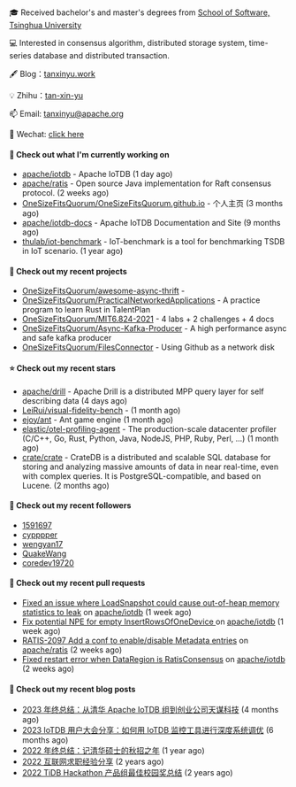 🎓 Received bachelor's and master's degrees from [School of Software, Tsinghua University](https://www.thss.tsinghua.edu.cn/)

💻 Interested in consensus algorithm, distributed storage system, time-series database and distributed transaction.

🖋 Blog：[tanxinyu.work](https://tanxinyu.work)

💡 Zhihu：[tan-xin-yu](https://www.zhihu.com/people/tan-xin-yu-22)

📫 Email: [tanxinyu@apache.org](mailto:tanxinyu@apache.org)

💬 Wechat: [click here](https://github.com/LebronAl/LebronAl/issues/1)

#### 👷 Check out what I'm currently working on

- [apache/iotdb](https://github.com/apache/iotdb) - Apache IoTDB (1 day ago)
- [apache/ratis](https://github.com/apache/ratis) - Open source Java implementation for Raft consensus protocol. (2 weeks ago)
- [OneSizeFitsQuorum/OneSizeFitsQuorum.github.io](https://github.com/OneSizeFitsQuorum/OneSizeFitsQuorum.github.io) - 个人主页 (3 months ago)
- [apache/iotdb-docs](https://github.com/apache/iotdb-docs) - Apache IoTDB Documentation and Site (9 months ago)
- [thulab/iot-benchmark](https://github.com/thulab/iot-benchmark) - IoT-benchmark is a tool for benchmarking TSDB in IoT scenario. (1 year ago)

#### 🌱 Check out my recent projects

- [OneSizeFitsQuorum/awesome-async-thrift](https://github.com/OneSizeFitsQuorum/awesome-async-thrift) - 
- [OneSizeFitsQuorum/PracticalNetworkedApplications](https://github.com/OneSizeFitsQuorum/PracticalNetworkedApplications) - A practice program to learn Rust in TalentPlan
- [OneSizeFitsQuorum/MIT6.824-2021](https://github.com/OneSizeFitsQuorum/MIT6.824-2021) - 4 labs &#43; 2 challenges &#43; 4 docs
- [OneSizeFitsQuorum/Async-Kafka-Producer](https://github.com/OneSizeFitsQuorum/Async-Kafka-Producer) - A high performance async and safe kafka producer
- [OneSizeFitsQuorum/FilesConnector](https://github.com/OneSizeFitsQuorum/FilesConnector) - Using Github as a network disk

#### ⭐ Check out my recent stars

- [apache/drill](https://github.com/apache/drill) - Apache Drill is a distributed MPP query layer for self describing data (4 days ago)
- [LeiRui/visual-fidelity-bench](https://github.com/LeiRui/visual-fidelity-bench) -  (1 month ago)
- [ejoy/ant](https://github.com/ejoy/ant) - Ant game engine (1 month ago)
- [elastic/otel-profiling-agent](https://github.com/elastic/otel-profiling-agent) - The production-scale datacenter profiler (C/C&#43;&#43;, Go, Rust, Python, Java, NodeJS, PHP, Ruby, Perl, ...) (1 month ago)
- [crate/crate](https://github.com/crate/crate) - CrateDB is a distributed and scalable SQL database for storing and analyzing massive amounts of data in near real-time, even with complex queries. It is PostgreSQL-compatible, and based on Lucene. (2 months ago)

#### 👯 Check out my recent followers

- [1591697](https://github.com/1591697)
- [cypppper](https://github.com/cypppper)
- [wengyan17](https://github.com/wengyan17)
- [QuakeWang](https://github.com/QuakeWang)
- [coredev19720](https://github.com/coredev19720)

#### 🔨 Check out my recent pull requests

- [Fixed an issue where LoadSnapshot could cause out-of-heap memory statistics to leak](https://github.com/apache/iotdb/pull/12608) on [apache/iotdb](https://github.com/apache/iotdb) (1 week ago)
- [Fix potential NPE for empty InsertRowsOfOneDevice ](https://github.com/apache/iotdb/pull/12593) on [apache/iotdb](https://github.com/apache/iotdb) (1 week ago)
- [RATIS-2097 Add a conf to enable/disable Metadata entries](https://github.com/apache/ratis/pull/1101) on [apache/ratis](https://github.com/apache/ratis) (2 weeks ago)
- [Fixed restart error when DataRegion is RatisConsensus](https://github.com/apache/iotdb/pull/12554) on [apache/iotdb](https://github.com/apache/iotdb) (2 weeks ago)

#### 📜 Check out my recent blog posts

- [2023 年终总结：从清华 Apache IoTDB 组到创业公司天谋科技](https://tanxinyu.work/2023-annual-summary/) (4 months ago)
- [2023 IoTDB 用户大会分享：如何用 IoTDB 监控工具进行深度系统调优](https://tanxinyu.work/2023-iotdb-submit/) (6 months ago)
- [2022 年终总结：记清华硕士的秋招之年](https://tanxinyu.work/2022-annual-summary/) (1 year ago)
- [2022 互联网求职经验分享](https://tanxinyu.work/2022-internet-job-hunting-experience-sharing/) (2 years ago)
- [2022 TiDB Hackathon 产品组最佳校园奖总结](https://tanxinyu.work/2022-tidb-hackathon/) (2 years ago)
